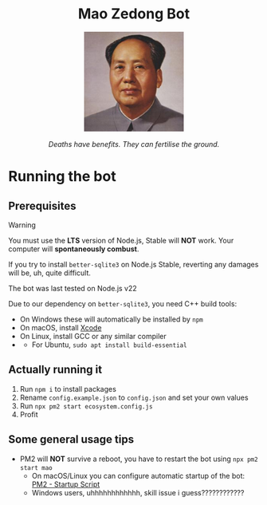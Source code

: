 
<h1 style="text-align: center;">Mao Zedong Bot</h1>
<p align="center">
  <img src="https://github.com/MaoZedong-Bot/Mao/blob/main/images/maozedong.jpg?raw=true" alt="A portrait of Mao Zedong" style="width:200px;"/>
</p>

<p align="center"><i>Deaths have benefits. They can fertilise the ground.</i></p>

# Running the bot
## Prerequisites
> [!WARNING]  
> You must use the **LTS** version of Node.js, Stable will **NOT** work. Your computer will **spontaneously combust**.
>
> If you try to install `better-sqlite3` on Node.js Stable, reverting any damages will be, uh, quite difficult.
>
> The bot was last tested on Node.js v22

Due to our dependency on `better-sqlite3`, you need C++ build tools:
* On Windows these will automatically be installed by `npm`
* On macOS, install [Xcode](https://developer.apple.com/xcode/)
* On Linux, install GCC or any similar compiler
* * For Ubuntu, `sudo apt install build-essential`
 
## Actually running it
1. Run `npm i` to install packages 
2. Rename `config.example.json` to `config.json` and set your own values
3. Run `npx pm2 start ecosystem.config.js`
4. Profit

## Some general usage tips
* PM2 will **NOT** survive a reboot, you have to restart the bot using `npx pm2 start mao`
  * On macOS/Linux you can configure automatic startup of the bot: [PM2 - Startup Script](https://pm2.keymetrics.io/docs/usage/startup/)
  * Windows users, uhhhhhhhhhhhh, skill issue i guess????????????
